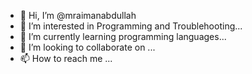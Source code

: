 - 👋 Hi, I’m @mraimanabdullah
- 👀 I’m interested in Programming and Troublehooting...
- 🌱 I’m currently learning programming languages...
- 💞️ I’m looking to collaborate on ...
- 📫 How to reach me ...

<!---
mraimanabdullah/mraimanabdullah is a ✨ special ✨ repository because its `README.md` (this file) appears on your GitHub profile.
You can click the Preview link to take a look at your changes.
--->
